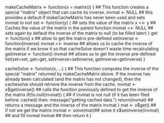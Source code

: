 makeCacheMatrix <- function(x = matrix()) { ## This function creates a special "matrix" object that can cache its inverse.
    invmat <- NULL ## this provides a default if makeCacheMatrix has never been used and sets invmat to null
    set <- function(y) { ## sets the value of the matrix
        x <<- y ## Caches the value of the matrix in the parent function
        invmat <<- NULL ## sets again by default the inverse of the matrix to null (to be filled later)
    }
    get <- function() x ## allow to get the matrix pre-defined
    setinverse <- function(inverse) invmat <<- inverse ## allows us to cache the inverse of the matrix if we know it so that cacheSolve doesn't waste time recalculating
    getinverse <- function() invmat ## allows us to get the inverse pre-defined
    list(set=set, get=get, setinverse=setinverse, getinverse=getinverse)
}

cacheSolve <- function(x, ...) { ## This function computes the inverse of the special "matrix" returned by makeCacheMatrix above. If the inverse has already been calculated (and the matrix has not changed), then the cachesolve should retrieve the inverse from the cache.
    invmat <- x$getinverse() ## calls the function previously defined to get the inverse of the matrix
    if(!is.null(invmat)) { ## if invmat is not null (if it has been filed before: cached) then: 
        message("getting cached data.")
        return(invmat) ## returns a message and the inverse of the matrix invmat
    }
    mat <- x$get() ## if not we get the matrix
    invmat <- solve(mat)## solve it
    x$setinverse(invmat) ## and fill invmat
    invmat ## then return it
}